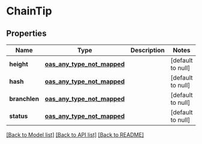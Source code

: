 # ChainTip
## Properties

| Name | Type | Description | Notes |
|------------ | ------------- | ------------- | -------------|
| **height** | [**oas_any_type_not_mapped**](.md) |  | [default to null] |
| **hash** | [**oas_any_type_not_mapped**](.md) |  | [default to null] |
| **branchlen** | [**oas_any_type_not_mapped**](.md) |  | [default to null] |
| **status** | [**oas_any_type_not_mapped**](.md) |  | [default to null] |

[[Back to Model list]](../README.md#documentation-for-models) [[Back to API list]](../README.md#documentation-for-api-endpoints) [[Back to README]](../README.md)

